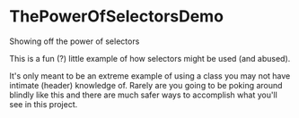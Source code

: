 # ThePowerOfSelectorsDemo
Showing off the power of selectors

This is a fun (?) little example of how selectors might be used (and abused).

It's only meant to be an extreme example of using a class you may not have intimate (header) knowledge of. Rarely are you going to be poking around blindly like this and there are much safer ways to accomplish what you'll see in this project.